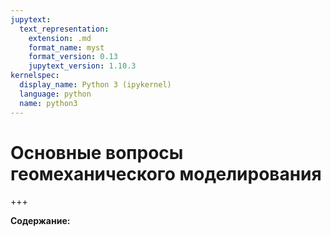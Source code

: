 ```yaml
---
jupytext:
  text_representation:
    extension: .md
    format_name: myst
    format_version: 0.13
    jupytext_version: 1.10.3
kernelspec:
  display_name: Python 3 (ipykernel)
  language: python
  name: python3
---
```


<a id='geomech-arg'></a>
# Основные вопросы геомеханического моделирования

+++

**Содержание:**

```{code-cell} ipython3

```
